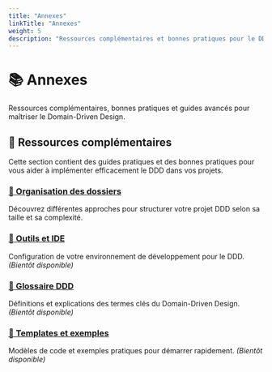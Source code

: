 ```yaml
---
title: "Annexes"
linkTitle: "Annexes"
weight: 5
description: "Ressources complémentaires et bonnes pratiques pour le DDD"
---
```


# 📚 Annexes

Ressources complémentaires, bonnes pratiques et guides avancés pour maîtriser le Domain-Driven Design.

## 🎯 Ressources complémentaires

Cette section contient des guides pratiques et des bonnes pratiques pour vous aider à implémenter efficacement le DDD dans vos projets.

### [📁 Organisation des dossiers](/annexes/organisation-dossiers/)
Découvrez différentes approches pour structurer votre projet DDD selon sa taille et sa complexité.

### [🔧 Outils et IDE](/annexes/outils-ide/)
Configuration de votre environnement de développement pour le DDD. *(Bientôt disponible)*

### [📖 Glossaire DDD](/annexes/glossaire/)
Définitions et explications des termes clés du Domain-Driven Design. *(Bientôt disponible)*

### [🎨 Templates et exemples](/annexes/templates/)
Modèles de code et exemples pratiques pour démarrer rapidement. *(Bientôt disponible)*
